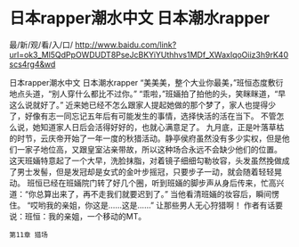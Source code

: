 # 日本rapper潮水中文 日本潮水rapper

最/新/观/看/入/口/ http://www.baidu.com/link?url=ok3_Ml5QdPpOWDUDT8PseJcBKYiYUthhvs1MDf_XWaxIqoOiiz3h9rK40scs4rg4&wd

日本rapper潮水中文 日本潮水rapper
   “美美美，整个大业你最美，”班恒态度敷衍地点头道，“别人穿什么都比不过你。”
    “乖啦，”班婳拍了拍他的头，笑眯眯道，“早这么说就好了。”
    近来她已经不怎么跟家人提起她做的那个梦了，家人也提得少了，好像有志一同忘记五年后有可能发生的事情，选择快活的活在当下。
    不管怎么说，她知道家人日后会活得好好的，也就心满意足了。
    九月底，正是叶落草枯的时节，云庆帝开始了一年一度的秋猎活动。静亭侯府虽然没有多少实权，但是他们一家子地位高，又跟皇室沾亲带故，所以这种场合永远不会缺少他们的位置。
    这天班婳特意起了一个大早，洗脸抹脂，对着镜子细细勾勒妆容，头发虽然挽做成了男士发髻，但是发冠却是女式的金叶步摇冠，只要步子一动，就会随着轻轻晃动。
    班恒已经在班婳院门转了好几个圈，听到班婳的脚步声从身后传来，忙高兴道：“你总算出来了，再不走我们就要迟到了。”
    当他看清班婳的妆容后，瞬间愣住。
    “哎哟我的亲姐，你这是……这是……”
    让那些男人无心狩猎啊！
    作者有话要说：班恒：我的亲姐，一个移动的MT。
    
    第11章 猎场
    
